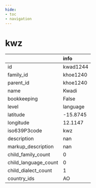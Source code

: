 ```yaml
---
hide:
- toc
- navigation
---
```

# kwz
|                      | info     |
|:---------------------|:---------|
| id                   | kwad1244 |
| family_id            | khoe1240 |
| parent_id            | khoe1240 |
| name                 | Kwadi    |
| bookkeeping          | False    |
| level                | language |
| latitude             | -15.8745 |
| longitude            | 12.1147  |
| iso639P3code         | kwz      |
| description          | nan      |
| markup_description   | nan      |
| child_family_count   | 0        |
| child_language_count | 0        |
| child_dialect_count  | 1        |
| country_ids          | AO       |